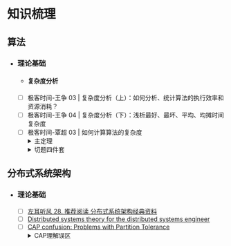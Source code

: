 # 知识梳理
## 算法
- ### 理论基础
    - #### 复杂度分析
    - [ ] 极客时间-王争  03 | 复杂度分析（上）：如何分析、统计算法的执行效率和资源消耗？
    - [ ] 极客时间-王争  04 | 复杂度分析（下）：浅析最好、最坏、平均、均摊时间复杂度
    - [ ] 极客时间-覃超  03 | 如何计算算法的复杂度
          <details>
           <summary>主定理</summary>
            <p>二分查找 O(logn)</p>
            <p>二叉树遍历 O(n)</p>
            <p>归并排序 O(nlogn)</p>
          </details>
          <details>
           <summary>切题四件套</summary>
          </details>
## 分布式系统架构
- ### 理论基础
    - [ ] [左耳听风 28. 推荐阅读 分布式系统架构经典资料](https://time.geekbang.org/column/article/2080)
    - [ ] [Distributed systems theory for the distributed systems engineer](https://www.the-paper-trail.org/post/2014-08-09-distributed-systems-theory-for-the-distributed-systems-engineer/)
    - [ ] [CAP confusion: Problems with Partition Tolerance](https://www.the-paper-trail.org/post/2014-08-09-distributed-systems-theory-for-the-distributed-systems-engineer/)
      <details>
      <summary>CAP理解误区</summary>
          <p align="left"> 
              CAP中的P不是一种可选的能力，而是一个有一定概率会发生的事件，我们需要回答的问题是当网络分区这个事件发生之后，我们的系统要保证一致性C还是可用性A，保证一致性就必须牺牲数据的写入（牺牲可用性），而保留可用性就要容忍数据的不一致。如果有人说他的系统是CA的，那么他其实并没有搞懂CAP理论，你可以问他之前那个问题，当网络分区发生之后，他的系统会如何应对，如果他说系统不能再继续操作，那么是他的系统其实是CP，如果他说可以响应部分操作但是可能读不到最新的数据，那么是AP。
          </p>
          <p align="left"> 
          另外，CAP中的C和ACID中的C也完全不是一回事，下次有时间再说。
          </p>
      </details>
